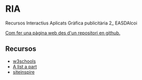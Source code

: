 # RIA
Recursos Interactius Aplicats
Gràfica publicitària 2_ EASDAlcoi

<p><a href="https://medium.com/@vovakuzmenkov/get-a-website-with-github-pages-9151ed636446">Com fer una pàgina web des d'un repositori en github.</a> </p>

<h2>Recursos</h2>
<ul>
  <li><a href="https://www.w3schools.com/">w3schools</a></li>
  <li><a href="https://alistapart.com">A list a part</a></li>
  <li><a href="https://www.siteinspire.com/">siteinspire</a></li>
</ul>
